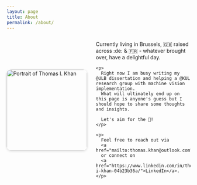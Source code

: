 ```yaml
---
layout: page
title: About
permalink: /about/
---
```


<div style="display:flex;flex-wrap:wrap;align-items:center;gap:1.5rem;">

  <img src="{{ '/assets/me.jpeg' | relative_url }}" alt="Portrait of Thomas I. Khan"
       style="width:220px;border-radius:12px;box-shadow:0 2px 6px rgba(0,0,0,0.15);flex-shrink:0;">

  <div style="flex:1;min-width:250px;">
    <p>
      Currently living in Brussels, 🇬🇧 raised across :de: & 🇫🇷 - whatever brought over, have a delightful day.
    </p>

    <p>
      Right now I am busy writing my @ULB dissertation and helping a @KUL research group with machine vision implementation.  
      What will ultimately end up on this page is anyone's guess but I should hope to share some thoughts and insights.

      Let's aim for the 🌙!
    </p>

    <p>
      Feel free to reach out via
      <a href="mailto:thomas.khan@outlook.com">email</a>
      or connect on
      <a href="https://www.linkedin.com/in/thomas-i-khan-04b23b36a/">LinkedIn</a>.
    </p>
  </div>
</div>

